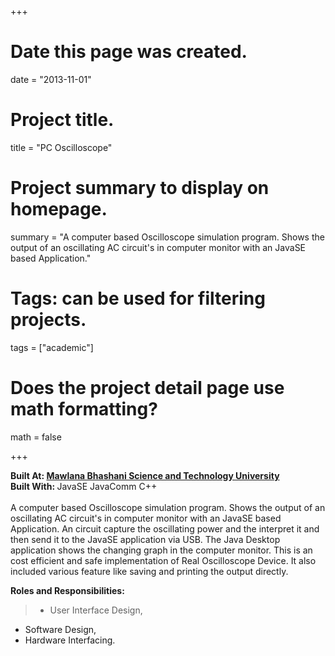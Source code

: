 +++
# Date this page was created.
date = "2013-11-01"

# Project title.
title = "PC Oscilloscope"

# Project summary to display on homepage.
summary = "A computer based Oscilloscope simulation program. Shows the output of an oscillating AC circuit's in computer monitor with an JavaSE based Application."

# Tags: can be used for filtering projects.
tags = ["academic"]

# Does the project detail page use math formatting?
math = false

+++
<div class="row">
<div class="col-xs-12 col-md-7">
<b>Built At: <a href=http://mbstu.ac.bd/>Mawlana Bhashani Science and Technology University</a></b><br>
    <div class="skills-tech-project">
      <b>Built With: </b>
      <span>JavaSE</span>
      <span>JavaComm</span>
      <span>C++</span>
    </div>
</div>

</div>

<br>
A computer based Oscilloscope simulation program. Shows the output of an oscillating AC circuit's in computer monitor with an JavaSE based Application. An circuit capture the oscillating power and the interpret it and then send it to the JavaSE application via USB. The Java Desktop application shows the changing graph in the computer monitor.
This is an cost efficient and safe implementation of Real Oscilloscope Device. It also included various feature like saving and printing the output directly. 

**Roles and Responsibilities:**

> - User Interface Design,
- Software Design,
- Hardware Interfacing.